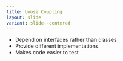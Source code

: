 ```yaml
---
title: Loose Coupling
layout: slide
variant: slide--centered
---
```

- Depend on interfaces rather than classes
- Provide different implementations
- Makes code easier to test
